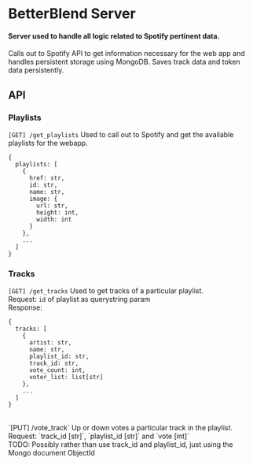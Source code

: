 # BetterBlend Server

#### Server used to handle all logic related to Spotify pertinent data. 
Calls out to Spotify API to get information necessary for the web app and handles persistent storage using MongoDB. Saves track data and token data persistently. 

## API
### Playlists
`[GET] /get_playlists` Used to call out to Spotify and get the available playlists for the webapp. <br>
```
{
  playlists: [
    {
      href: str,
      id: str,
      name: str,
      image: {
		url: str,
        height: int,
        width: int
      }
    },
    ...
  ]
}
```

### Tracks
`[GET] /get_tracks` Used to get tracks of a particular playlist. <br>
Request: `id` of playlist as querystring param <br>
Response:
```
{
  tracks: [
    {
      artist: str,
      name: str,
      playlist_id: str,
      track_id: str,
      vote_count: int,
      voter_list: list[str]
    }, 
  	...
  ]
}
```
<br>
`[PUT] /vote_track` Up or down votes a particular track in the playlist. <br>
Request: `track_id [str]`, `playlist_id [str]` and `vote [int]` <br>
TODO: Possibly rather than use track_id and playlist_id, just using the Mongo document ObjectId
